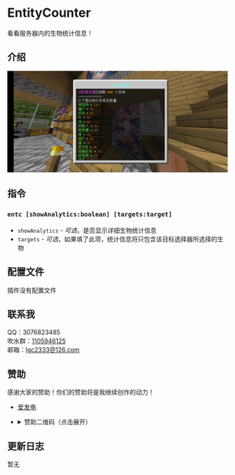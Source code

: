 # EntityCounter

看看服务器内的生物统计信息！

## 介绍

![1](readme/Screenshot_20221124-215235.png)

## 指令

### `entc [showAnalytics:boolean] [targets:target]`

- `showAnalytics` - _可选_，是否显示详细生物统计信息
- `targets` - _可选_，如果填了此项，统计信息将只包含该目标选择器所选择的生物

## 配置文件

插件没有配置文件

## 联系我

QQ：3076823485  
吹水群：[1105946125](https://jq.qq.com/?_wv=1027&k=Z3n1MpEp)  
邮箱：<lgc2333@126.com>

## 赞助

感谢大家的赞助！你们的赞助将是我继续创作的动力！

- [爱发电](https://afdian.net/@lgc2333)
- <details>
    <summary>赞助二维码（点击展开）</summary>

  ![讨饭](https://raw.githubusercontent.com/lgc2333/ShigureBotMenu/master/src/imgs/sponsor.png)

  </details>

## 更新日志

暂无

